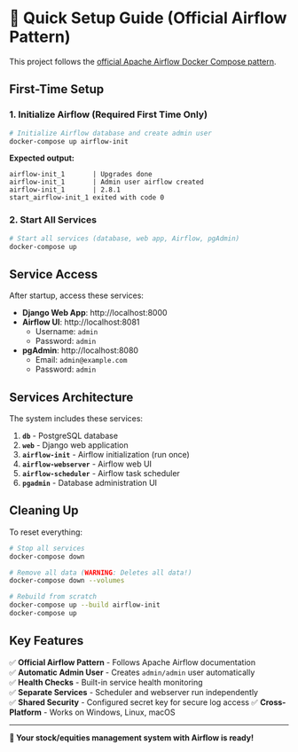 # 🚀 Quick Setup Guide (Official Airflow Pattern)

This project follows the [official Apache Airflow Docker Compose pattern](https://airflow.apache.org/docs/apache-airflow/stable/howto/docker-compose/index.html).

## First-Time Setup

### 1. Initialize Airflow (Required First Time Only)
```bash
# Initialize Airflow database and create admin user
docker-compose up airflow-init
```

**Expected output:**
```
airflow-init_1       | Upgrades done
airflow-init_1       | Admin user airflow created  
airflow-init_1       | 2.8.1
start_airflow-init_1 exited with code 0
```

### 2. Start All Services
```bash
# Start all services (database, web app, Airflow, pgAdmin)
docker-compose up
```

## Service Access

After startup, access these services:

- **Django Web App**: http://localhost:8000
- **Airflow UI**: http://localhost:8081
  - Username: `admin` 
  - Password: `admin`
- **pgAdmin**: http://localhost:8080
  - Email: `admin@example.com`
  - Password: `admin`

## Services Architecture

The system includes these services:

1. **`db`** - PostgreSQL database
2. **`web`** - Django web application  
3. **`airflow-init`** - Airflow initialization (run once)
4. **`airflow-webserver`** - Airflow web UI
5. **`airflow-scheduler`** - Airflow task scheduler
6. **`pgadmin`** - Database administration UI

## Cleaning Up

To reset everything:
```bash
# Stop all services
docker-compose down

# Remove all data (WARNING: Deletes all data!)
docker-compose down --volumes

# Rebuild from scratch
docker-compose up --build airflow-init
docker-compose up
```

## Key Features

✅ **Official Airflow Pattern** - Follows Apache Airflow documentation  
✅ **Automatic Admin User** - Creates `admin/admin` user automatically  
✅ **Health Checks** - Built-in service health monitoring  
✅ **Separate Services** - Scheduler and webserver run independently  
✅ **Shared Security** - Configured secret key for secure log access
✅ **Cross-Platform** - Works on Windows, Linux, macOS

---

**🎉 Your stock/equities management system with Airflow is ready!**
